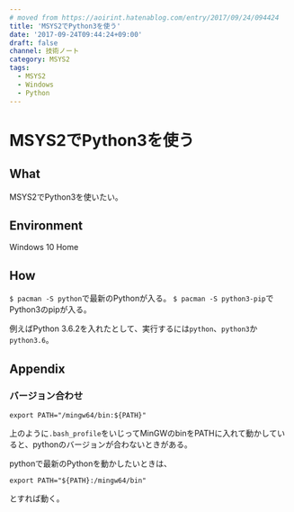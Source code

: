 ```yaml
---
# moved from https://aoirint.hatenablog.com/entry/2017/09/24/094424
title: 'MSYS2でPython3を使う'
date: '2017-09-24T09:44:24+09:00'
draft: false
channel: 技術ノート
category: MSYS2
tags:
  - MSYS2
  - Windows
  - Python
---
```

# MSYS2でPython3を使う

## What

MSYS2でPython3を使いたい。

## Environment

Windows 10 Home

## How

`$ pacman -S python`で最新のPythonが入る。 `$ pacman -S python3-pip`でPython3のpipが入る。

例えばPython 3.6.2を入れたとして、実行するには`python`、`python3`か`python3.6`。

## Appendix

### バージョン合わせ

```shell
export PATH="/mingw64/bin:${PATH}"
```

上のように`.bash_profile`をいじってMinGWのbinをPATHに入れて動かしていると、pythonのバージョンが合わないときがある。

pythonで最新のPythonを動かしたいときは、

```shell
export PATH="${PATH}:/mingw64/bin"
```

とすれば動く。
